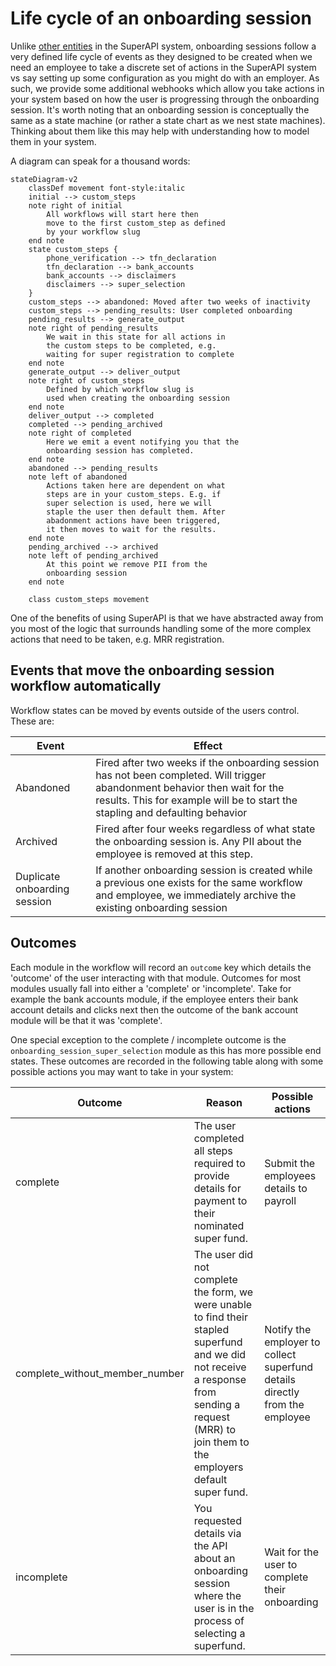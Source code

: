# Life cycle of an onboarding session

Unlike [other entities](/software_partners/explanations/understanding_super_api_entities/index.html) in the SuperAPI system, onboarding sessions follow a very defined life cycle of events as they designed to be created when we need an employee to take a discrete set of actions in the SuperAPI system vs say setting up some configuration as you might do with an employer. As such, we provide some additional webhooks which allow you take actions in your system based on how the user is progressing through the onboarding session. It's worth noting that an onboarding session is conceptually the same as a state machine (or rather a state chart as we nest state machines). Thinking about them like this may help with understanding how to model them in your system.

A diagram can speak for a thousand words:

```mermaid
stateDiagram-v2
    classDef movement font-style:italic
    initial --> custom_steps
    note right of initial
        All workflows will start here then
        move to the first custom_step as defined
        by your workflow slug
    end note
    state custom_steps {
        phone_verification --> tfn_declaration
        tfn_declaration --> bank_accounts
        bank_accounts --> disclaimers
        disclaimers --> super_selection
    }
    custom_steps --> abandoned: Moved after two weeks of inactivity
    custom_steps --> pending_results: User completed onboarding
    pending_results --> generate_output
    note right of pending_results
        We wait in this state for all actions in
        the custom steps to be completed, e.g.
        waiting for super registration to complete
    end note
    generate_output --> deliver_output
    note right of custom_steps
        Defined by which workflow slug is
        used when creating the onboarding session
    end note
    deliver_output --> completed
    completed --> pending_archived
    note right of completed
        Here we emit a event notifying you that the
        onboarding session has completed.
    end note
    abandoned --> pending_results
    note left of abandoned
        Actions taken here are dependent on what
        steps are in your custom_steps. E.g. if
        super selection is used, here we will
        staple the user then default them. After
        abadonment actions have been triggered,
        it then moves to wait for the results.
    end note
    pending_archived --> archived
    note left of pending_archived
        At this point we remove PII from the
        onboarding session
    end note

    class custom_steps movement
```

One of the benefits of using SuperAPI is that we have abstracted away from you most of the logic that surrounds handling some of the more complex actions that need to be taken, e.g. MRR registration.

## Events that move the onboarding session workflow automatically

Workflow states can be moved by events outside of the users control. These are:

| Event                        | Effect                                                                                                                                                                                                      |
| ---------------------------- | ----------------------------------------------------------------------------------------------------------------------------------------------------------------------------------------------------------- |
| Abandoned                    | Fired after two weeks if the onboarding session has not been completed. Will trigger abandonment behavior then wait for the results. This for example will be to start the stapling and defaulting behavior |
| Archived                     | Fired after four weeks regardless of what state the onboarding session is. Any PII about the employee is removed at this step.                                                                              |
| Duplicate onboarding session | If another onboarding session is created while a previous one exists for the same workflow and employee, we immediately archive the existing onboarding session                                             |

## Outcomes

Each module in the workflow will record an `outcome` key which details the 'outcome' of the user interacting with that module. Outcomes for most modules usually fall into either a 'complete' or 'incomplete'. Take for example the bank accounts module, if the employee enters their bank account details and clicks next then the outcome of the bank account module will be that it was 'complete'.

One special exception to the complete / incomplete outcome is the `onboarding_session_super_selection` module as this has more possible end states. These outcomes are recorded in the following table along with some possible actions you may want to take in your system:

| Outcome                        | Reason                                                                                                                                                                                              | Possible actions                                                            |
| ------------------------------ | --------------------------------------------------------------------------------------------------------------------------------------------------------------------------------------------------- | --------------------------------------------------------------------------- |
| complete                       | The user completed all steps required to provide details for payment to their nominated super fund.                                                                                                 | Submit the employees details to payroll                                     |
| complete_without_member_number | The user did not complete the form, we were unable to find their stapled superfund and we did not receive a response from sending a request (MRR) to join them to the employers default super fund. | Notify the employer to collect superfund details directly from the employee |
| incomplete                     | You requested details via the API about an onboarding session where the user is in the process of selecting a superfund.                                                                            | Wait for the user to complete their onboarding                              |
